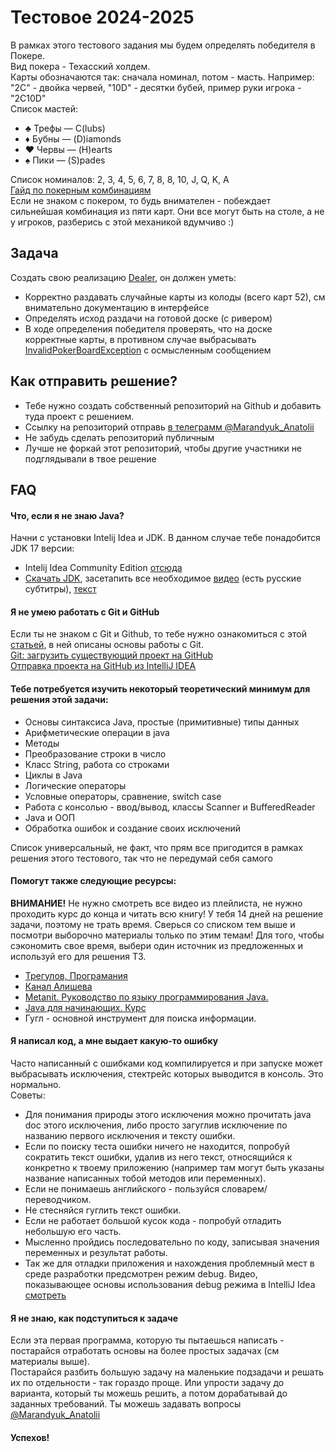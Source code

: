 # Тестовое 2024-2025  
В рамках этого тестового задания мы будем определять победителя в Покере.  
Вид покера - Техасский холдем.   
Карты обозначаются так: сначала номинал, потом - масть. Например: "2С" - двойка червей, "10D" - десятки бубей, пример руки игрока - "2C10D"  
Список мастей:
* ♣️ Трефы — C(lubs)
* ♦️ Бубны — (D)iamonds
* ♥️ Червы — (H)earts
* ♠️ Пики — (S)pades  

Список номиналов: 2, 3, 4, 5, 6, 7, 8, 8, 10, J, Q, K, A  
[Гайд по покерным комбинациям](https://pekarstas.com/kombinatsii-pokera/)  
Если не знаком с покером, то будь внимателен - побеждает сильнейшая комбинация из пяти карт. Они все могут быть на столе, а не у игроков, разберись с этой механикой вдумчиво :)  

## Задача
Cоздать свою реализацию [Dealer](src%2Fmain%2Fjava%2Forg%2Fexample%2FDealer.java), он должен уметь: 
* Корректно раздавать случайные карты из колоды (всего карт 52), см внимательно документацию в интерфейсе
* Определять исход раздачи на готовой доске (с ривером)
* В ходе определения победителя проверять, что на доске корректные карты, в противном случае выбрасывать [InvalidPokerBoardException](src%2Fmain%2Fjava%2Forg%2Fexample%2FInvalidPokerBoardException.java) с оcмысленным сообщением

## Как отправить решение?
* Тебе нужно создать собственный репозиторий на Github и добавить туда проект с решением.
* Ссылку на репозиторий отправь [в телеграмм @Marandyuk_Anatolii](https://t.me/marandyuk_anatolii) 
* Не забудь сделать репозиторий публичным
* Лучше не форкай этот репозиторий, чтобы другие участники не подглядывали в твое решение


## FAQ
#### Что, если я не знаю Java?
Начни с установки Intelij Idea и JDK. В данном случае тебе понадобится JDK 17 версии:  
- Intelij Idea Community Edition [отсюда](https://www.jetbrains.com/help/idea/installation-guide.html#silent)  
- [Скачать JDK](https://jdk.java.net/java-se-ri/17-MR1), засетапить все необходимое [видео](https://www.youtube.com/watch?v=0OrVOHB42C4) (есть русские субтитры), [текст](https://www.freecodecamp.org/news/how-to-set-up-java-development-environment-a-comprehensive-guide/)

#### Я не умею работать с Git и GitHub  
Если ты не знаком с Git и Github, то тебе нужно ознакомиться с этой [статьей](http://maxsite.org/page/how-to-put-your-project-on-github-com), в ней описаны основы работы с Git.  
[Git: загрузить существующий проект на GitHub](https://www.youtube.com/watch?v=kO5u0PFdHUQ)  
[Отправка проекта на GitHub из IntelliJ IDEA](https://www.youtube.com/watch?v=zM6z57OtR2Q)

#### Тебе потребуется изучить некоторый теоретический минимум для решения этой задачи:
*  Основы синтаксиса Java, простые (примитивные) типы данных
*  Арифметические операции в java
*  Методы
*  Преобразование строки в число
*  Класс String, работа со строками
*  Циклы в Java
*  Логические операторы
*  Условные операторы, сравнение, switch case
*  Работа с консолью - ввод/вывод, классы Scanner и BufferedReader
*  Java и ООП
*  Обработка ошибок и создание своих исключений
  
Список универсальный, не факт, что прям все пригодится в рамках решения этого тестового, так что не передумай себя самого  

#### Помогут также следующие ресурсы:  
**ВНИМАНИЕ!** Не нужно смотреть все видео из плейлиста, не нужно проходить курс до конца и читать всю книгу! У тебя 14 дней на решение задачи, поэтому не трать время. Сверься со списком тем выше и посмотри выборочно материалы только по этим темам! Для того, чтобы сэкономить свое время, выбери один источник из предложенных и используй его для решения ТЗ.
- [Трегулов, Програмания](https://www.youtube.com/watch?v=TQ_vwm4h0ro&list=PLqj7-hRTFl_rqruGcnd2V8SPbY0j9DzT5)
- [Канал Алишева](https://www.youtube.com/watch?v=ziOQ8wkmnSE&list=PLAma_mKffTOSUkXp26rgdnC0PicnmnDak)
- [Metanit. Руководство по языку программирования Java.](https://metanit.com/java/tutorial/)
- [Java для начинающих. Курс](https://ru.code-basics.com/languages/java)
- Гугл - основной инструмент для поиска информации.

#### Я написал код, а мне выдает какую-то ошибку
Часто написанный с ошибками код компилируется и при запуске может выбрасывать исключения, стектрейс которых выводится в консоль. Это нормально.  
Советы:  
- Для понимания природы этого исключения можно прочитать java doc этого исключения, либо просто загуглив исключение по названию первого исключения и тексту ошибки.
- Если по поиску теста ошибки ничего не находится, попробуй сократить текст ошибки, удалив из него текст, относящийся к конкретно к твоему приложению (например там могут быть указаны название написанных тобой методов или переменных).
- Если не понимаешь английского - пользуйся словарем/переводчиком.
- Не стесняйся гуглить текст ошибки.
- Если не работает большой кусок кода - попробуй отладить небольшую его часть.
- Мысленно пройдись последовательно по коду, записывая значения переменных и результат работы.
- Так же для отладки приложения и нахождения проблемный мест в среде разработки предсмотрен режим debug. Видео, показывающее основы использования debug режима в IntelliJ Idea [смотреть](https://www.youtube.com/watch?v=nIABqX19qFM)

#### Я не знаю, как подступиться к задаче
Если эта первая программа, которую ты пытаешься написать - постарайся отработать основы на более простых задачах (см материалы выше).  
Постарайся разбить большую задачу на маленькие подзадачи и решать их по отдельности - так гораздо проще. Или упрости задачу до варианта, который ты можешь решить, а потом дорабатывай до заданных требований. Ты можешь задавать вопросы [@Marandyuk_Anatolii](https://t.me/marandyuk_anatolii)
#### Успехов!




